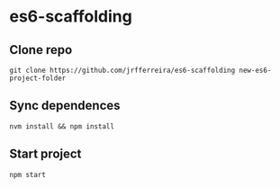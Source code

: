 # es6-scaffolding

## Clone repo
```
git clone https://github.com/jrfferreira/es6-scaffolding new-es6-project-folder
```

## Sync dependences
```
nvm install && npm install
```

## Start project
```
npm start
```
